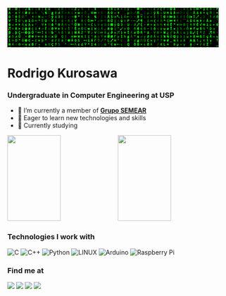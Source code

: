 ![Matrix Animation](https://raw.githubusercontent.com/Rodrigo-Kurosawa/Rodrigo-Kurosawa/master/Matrix.gif)

# Rodrigo Kurosawa
### Undergraduate in Computer Engineering at USP
- 🤖 I’m currently a member of **[Grupo SEMEAR](https://github.com/Grupo-SEMEAR-USP)**
- 🌱 Eager to learn new technologies and skills
- 🚀 Currently studying 

<div>
    <img width="49%" height="195px" src="https://github-readme-stats.vercel.app/api?username=Rodrigo-Kurosawa&theme=chartreuse-dark&hide_border=false&show_icons=true&include_all_commits=true&count_private=true"/>
    <img width="49%" height="195px" src="https://github-readme-stats.vercel.app/api/top-langs/?username=Rodrigo-Kurosawa&theme=chartreuse-dark&hide_border=false&show_icons=true&include_all_commits=true&count_private=true&layout=compact"/>
</div>

### Technologies I work with
![C](https://img.shields.io/badge/c-%2300599C.svg?style=for-the-badge&logo=c&logoColor=white) ![C++](https://img.shields.io/badge/c++-%2300599C.svg?style=for-the-badge&logo=c%2B%2B&logoColor=white) ![Python](https://img.shields.io/badge/python-3670A0?style=for-the-badge&logo=python&logoColor=ffdd54) ![LINUX](https://img.shields.io/badge/Linux-FCC624?style=for-the-badge&logo=linux&logoColor=black) ![Arduino](https://img.shields.io/badge/-Arduino-00979D?style=for-the-badge&logo=Arduino&logoColor=white) ![Raspberry Pi](https://img.shields.io/badge/-RaspberryPi-C51A4A?style=for-the-badge&logo=Raspberry-Pi)

### Find me at
<div>
  <a href = "mailto:rodrigokurosawa@usp.br"><img src="https://img.shields.io/badge/-Gmail-%23333?style=for-the-badge&logo=gmail&logoColor=white" target="_blank"></a>
  <a href="https://www.linkedin.com/in/rodrigo-kurosawa-36207830b/" target="_blank"><img src="https://img.shields.io/badge/-LinkedIn-%230077B5?style=for-the-badge&logo=linkedin&logoColor=white" target="_blank"></a>
  <a href="https://github.com/Rodrigo-Kurosawa" target="_blank"><img src="https://img.shields.io/badge/GitHub-100000?style=for-the-badge&logo=github&logoColor=white" target="_blank"></a>
  <a href="https://www.instagram.com/rodrigo_kurosawa/" target="_blank"><img src="https://img.shields.io/badge/Instagram-E4405F?style=for-the-badge&logo=instagram&logoColor=white" target="_blank"></a>
<div>

<br/>
